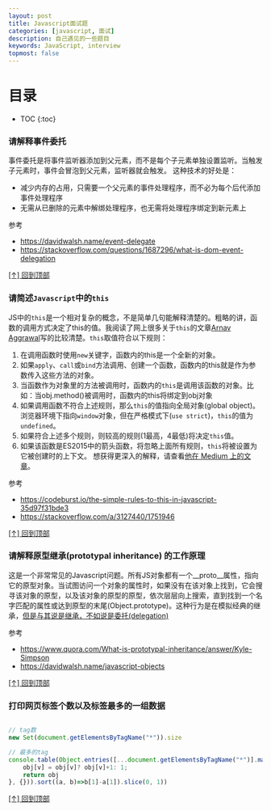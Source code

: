```yaml
---
layout: post
title: Javascript面试题
categories: [javascript, 面试]
description: 自己遇见的一些题目
keywords: JavaScript, interview
topmost: false
---
```


# 目录

* TOC
{:toc}

### 请解释事件委托
事件委托是将事件监听器添加到父元素，而不是每个子元素单独设置监听。当触发子元素时，事件会冒泡到父元素，监听器就会触发。
这种技术的好处是：
- 减少内存的占用，只需要一个父元素的事件处理程序，而不必为每个后代添加事件处理程序
- 无需从已删除的元素中解绑处理程序，也无需将处理程序绑定到新元素上  

参考
- <https://davidwalsh.name/event-delegate>
- <https://stackoverflow.com/questions/1687296/what-is-dom-event-delegation>  

[[↑] 回到顶部](#目录)

### 请简述`Javascript`中的`this`
JS中的`this`是一个相对复杂的概念，不是简单几句能解释清楚的。粗略的讲，函数的调用方式决定了this的值。我阅读了网上很多关于`this`的文章[Arnav Aggrawal](https://medium.com/@arnav_aggarwal)写的比较清楚。`this`取值符合以下规则：
1. 在调用函数时使用`new`关键字，函数内的this是一个全新的对象。
2. 如果`apply`、`call`或`bind`方法调用、创建一个函数，函数内的this就是作为参数传入这些方法的对象。
3. 当函数作为对象里的方法被调用时，函数内的`this`是调用该函数的对象。比如：当obj.method()被调用时，函数内的this将绑定到obj对象
4. 如果调用函数不符合上述规则，那么`this`的值指向全局对象(global object)。浏览器环境下指向`window`对象，但在严格模式下(`use strict`)，`this`的值为`undefined`。
5. 如果符合上述多个规则，则较高的规则(1最高，4最低)将决定`this`值。
6. 如果该函数是ES2015中的箭头函数，将忽略上面所有规则，`this`将被设置为它被创建时的上下文。
想获得更深入的解释，请查看[他在 Medium 上的文章](https://codeburst.io/the-simple-rules-to-this-in-javascript-35d97f31bde3)。  

参考
- <https://codeburst.io/the-simple-rules-to-this-in-javascript-35d97f31bde3>
- <https://stackoverflow.com/a/3127440/1751946>  

[[↑] 回到顶部](#目录)

### 请解释原型继承(prototypal inheritance) 的工作原理
这是一个非常常见的Javascript问题。所有JS对象都有一个__proto__属性，指向它的原型对象。当试图访问一个对象的属性时，如果没有在该对象上找到，它会搜寻该对象的原型，以及该对象的原型的原型，依次层层向上搜索，直到找到一个名字匹配的属性或达到原型的末尾(Object.prototype)。这种行为是在模拟经典的继承，[但是与其说是继承，不如说是委托(delegation)](https://davidwalsh.name/javascript-objects)  

参考
- <https://www.quora.com/What-is-prototypal-inheritance/answer/Kyle-Simpson>
- <https://davidwalsh.name/javascript-objects>  

[[↑] 回到顶部](#目录)

### 打印网页标签个数以及标签最多的一组数据

```javascript

// tag数
new Set(document.getElementsByTagName("*")).size

// 最多的tag
console.table(Object.entries([...document.getElementsByTagName("*")].map(v=>v.nodeName).reduce((obj, v)=>{
    obj[v] = obj[v]? obj[v]+1: 1;
    return obj
}, {})).sort((a, b)=>b[1]-a[1]).slice(0, 1))

```  

[[↑] 回到顶部](#目录)


